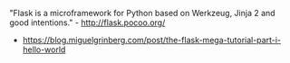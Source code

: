 "Flask is a microframework for Python based on Werkzeug, Jinja 2 and good intentions." - <http://flask.pocoo.org/>

- <https://blog.miguelgrinberg.com/post/the-flask-mega-tutorial-part-i-hello-world>
